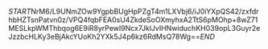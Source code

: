 $START$NrM6/L9UNmZOw9YgpbBUgHpPZgT4m1LXVbj6/iJ0iYXpQS42/zxfdrhbHZTsnPatvn0z/VPQ4fqbFEA0sU4ZkdeSoOXmyhxA2TtS6pMOhp+8wZ71MESLkpWMThbqog6E9iR8yrPewI9Ncx7JklJvIHNwiduchKH039opL3Guyr2eJzzbcHLKy3eBjAkcYUoKh2YXk5J4p6kz6RdMsQ78Wg==$END$